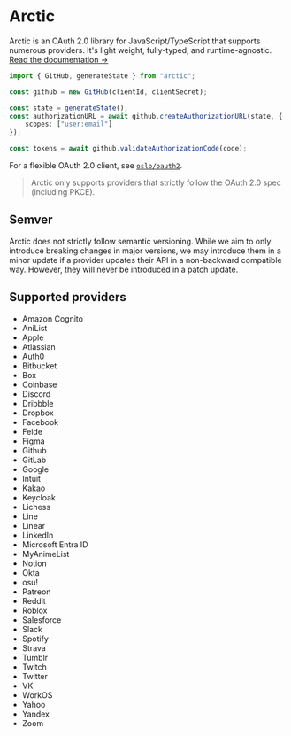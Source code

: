 # Arctic

Arctic is an OAuth 2.0 library for JavaScript/TypeScript that supports numerous providers. It's light weight, fully-typed, and runtime-agnostic. [Read the documentation →](https://arctic.js.org)

```ts
import { GitHub, generateState } from "arctic";

const github = new GitHub(clientId, clientSecret);

const state = generateState();
const authorizationURL = await github.createAuthorizationURL(state, {
	scopes: ["user:email"]
});

const tokens = await github.validateAuthorizationCode(code);
```

For a flexible OAuth 2.0 client, see [`oslo/oauth2`](http://github.com/pilcrowonpaper/oslo).

> Arctic only supports providers that strictly follow the OAuth 2.0 spec (including PKCE).

## Semver

Arctic does not strictly follow semantic versioning. While we aim to only introduce breaking changes in major versions, we may introduce them in a minor update if a provider updates their API in a non-backward compatible way. However, they will never be introduced in a patch update.

## Supported providers

- Amazon Cognito
- AniList
- Apple
- Atlassian
- Auth0
- Bitbucket
- Box
- Coinbase
- Discord
- Dribbble
- Dropbox
- Facebook
- Feide
- Figma
- Github
- GitLab
- Google
- Intuit
- Kakao
- Keycloak
- Lichess
- Line
- Linear
- LinkedIn
- Microsoft Entra ID
- MyAnimeList
- Notion
- Okta
- osu!
- Patreon
- Reddit
- Roblox
- Salesforce
- Slack
- Spotify
- Strava
- Tumblr
- Twitch
- Twitter
- VK
- WorkOS
- Yahoo
- Yandex
- Zoom
